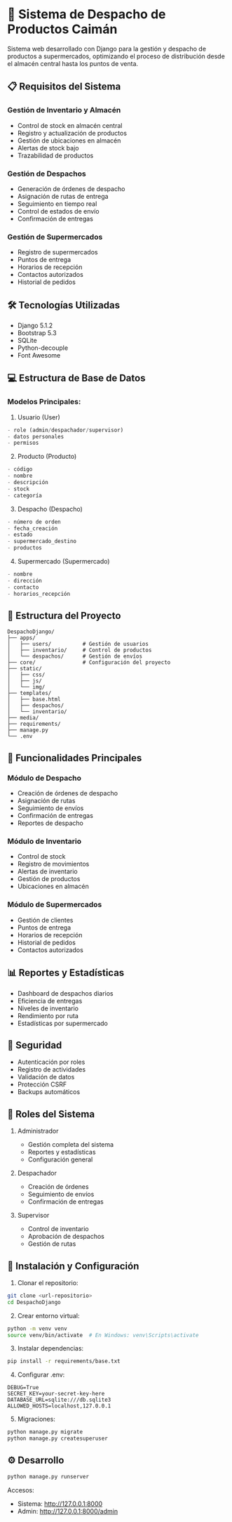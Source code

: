 # 🚚 Sistema de Despacho de Productos Caimán

Sistema web desarrollado con Django para la gestión y despacho de productos a supermercados, optimizando el proceso de distribución desde el almacén central hasta los puntos de venta.

## 📋 Requisitos del Sistema

### Gestión de Inventario y Almacén
- Control de stock en almacén central
- Registro y actualización de productos
- Gestión de ubicaciones en almacén
- Alertas de stock bajo
- Trazabilidad de productos

### Gestión de Despachos
- Generación de órdenes de despacho
- Asignación de rutas de entrega
- Seguimiento en tiempo real
- Control de estados de envío
- Confirmación de entregas

### Gestión de Supermercados
- Registro de supermercados
- Puntos de entrega
- Horarios de recepción
- Contactos autorizados
- Historial de pedidos

## 🛠️ Tecnologías Utilizadas

- Django 5.1.2
- Bootstrap 5.3
- SQLite
- Python-decouple
- Font Awesome

## 💻 Estructura de Base de Datos

### Modelos Principales:

1. Usuario (User)
```python
- role (admin/despachador/supervisor)
- datos personales
- permisos
```

2. Producto (Producto)
```python
- código
- nombre
- descripción
- stock
- categoría
```

3. Despacho (Despacho)
```python
- número de orden
- fecha_creación
- estado
- supermercado_destino
- productos
```

4. Supermercado (Supermercado)
```python
- nombre
- dirección
- contacto
- horarios_recepción
```

## 📁 Estructura del Proyecto

```
DespachoDjango/
├── apps/
│   ├── users/          # Gestión de usuarios
│   ├── inventario/     # Control de productos
│   └── despachos/      # Gestión de envíos
├── core/               # Configuración del proyecto
├── static/            
│   ├── css/
│   ├── js/
│   └── img/
├── templates/        
│   ├── base.html
│   ├── despachos/
│   └── inventario/
├── media/           
├── requirements/    
├── manage.py
└── .env
```

## 🚀 Funcionalidades Principales

### Módulo de Despacho
- Creación de órdenes de despacho
- Asignación de rutas
- Seguimiento de envíos
- Confirmación de entregas
- Reportes de despacho

### Módulo de Inventario
- Control de stock
- Registro de movimientos
- Alertas de inventario
- Gestión de productos
- Ubicaciones en almacén

### Módulo de Supermercados
- Gestión de clientes
- Puntos de entrega
- Horarios de recepción
- Historial de pedidos
- Contactos autorizados

## 📊 Reportes y Estadísticas

- Dashboard de despachos diarios
- Eficiencia de entregas
- Niveles de inventario
- Rendimiento por ruta
- Estadísticas por supermercado

## 🔐 Seguridad

- Autenticación por roles
- Registro de actividades
- Validación de datos
- Protección CSRF
- Backups automáticos

## 👥 Roles del Sistema

1. Administrador
   - Gestión completa del sistema
   - Reportes y estadísticas
   - Configuración general

2. Despachador
   - Creación de órdenes
   - Seguimiento de envíos
   - Confirmación de entregas

3. Supervisor
   - Control de inventario
   - Aprobación de despachos
   - Gestión de rutas

## 🔧 Instalación y Configuración

1. Clonar el repositorio:
```bash
git clone <url-repositorio>
cd DespachoDjango
```

2. Crear entorno virtual:
```bash
python -m venv venv
source venv/bin/activate  # En Windows: venv\Scripts\activate
```

3. Instalar dependencias:
```bash
pip install -r requirements/base.txt
```

4. Configurar .env:
```
DEBUG=True
SECRET_KEY=your-secret-key-here
DATABASE_URL=sqlite:///db.sqlite3
ALLOWED_HOSTS=localhost,127.0.0.1
```

5. Migraciones:
```bash
python manage.py migrate
python manage.py createsuperuser
```

## ⚙️ Desarrollo

```bash
python manage.py runserver
```

Accesos:
- Sistema: http://127.0.0.1:8000
- Admin: http://127.0.0.1:8000/admin
